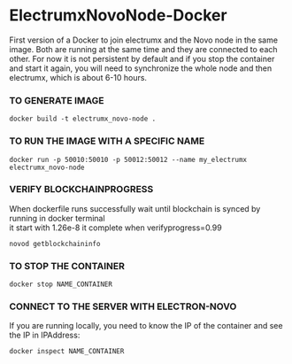 # ElectrumxNovoNode-Docker

First version of a Docker to join electrumx and the Novo node in the same image. Both are running at the same time and they are connected to each other. For now it is not persistent by default and if you stop the container and start it again, you will need to synchronize the whole node and then electrumx, which is about 6-10 hours.

### TO GENERATE IMAGE

```docker build -t electrumx_novo-node .```

### TO RUN THE IMAGE WITH A SPECIFIC NAME

```docker run -p 50010:50010 -p 50012:50012 --name my_electrumx electrumx_novo-node```

### VERIFY BLOCKCHAINPROGRESS 
When dockerfile runs successfully wait until blockchain is synced  by running in docker terminal  
it start with 1.26e-8  it complete when verifyprogress=0.99

``` novod getblockchaininfo ```


### TO STOP THE CONTAINER

```docker stop NAME_CONTAINER```

### CONNECT TO THE SERVER WITH ELECTRON-NOVO
If you are running locally, you need to know the IP of the container and see the IP in IPAddress:

```docker inspect NAME_CONTAINER```

